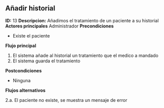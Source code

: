 ## Añadir historial
**ID:** 13 **Descripcion:** Añadimos el tratamiento de un paciente a su historial
**Actores principales** Administrador
**Precondiciones**
  * Existe el paciente

**Flujo principal**
  1. El sistema añade al historial un tratamiento que el medico a mandado
  2. El sistema guarda el tratamiento
  
**Postcondiciones**
  * Ninguna

**Flujos alternativos**

2.a. El paciente no existe, se muestra un mensaje de error
